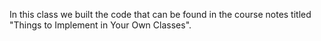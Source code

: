 In this class we built the code that can be found in the course notes 
titled "Things to Implement in Your Own Classes".
